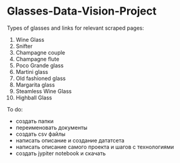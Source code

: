 # Glasses-Data-Vision-Project


Types of glasses and links for relevant scraped pages:
1. Wine Glass 
2. Snifter 
3. Champagne couple 
4. Champagne flute
5. Poco Grande glass 
6. Martini glass
7. Old fashioned glass 
8. Margarita glass
9. Steamless Wine Glass
10. Highball Glass


To do:
- создать папки
- переименовать документы
- создать csv файлы
- написать описание и создание дататсета
- написать описание самого проекта и шагов с технологиями
- создать jypiter notebook и скачать 
